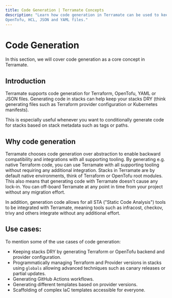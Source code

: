```yaml
---
title: Code Generation | Terramate Concepts
description: "Learn how code generation in Terramate can be used to keep your stacks DRY by generating native Terraform,
OpenTofu, HCL, JSON and YAML files."
---
```


# Code Generation

In this section, we will cover code generation as a core concept in Terramate.

## Introduction

Terramate supports code generation for Terraform, OpenTofu, YAML or JSON files. Generating code in stacks can help keep
your stacks DRY (think generating files such as Terraform provider configuration or Kubernetes manifests).

This is especially useful whenever you want to conditionally generate code for stacks based on stack metadata such as tags or paths.

## Why code generation

Terramate chooses code generation over abstraction to enable backward compatibility and integrations with all supporting
tooling. By generating e.g. native Terraform code, you can use Terramate with all supporting tooling without requiring
any additional integration. Stacks in Terramate are by default native environments, think of Terraform or OpenTofu root
modules. This also means that generating code with Terramate doesn't cause any lock-in. You can off-board Terramate at
any point in time from your project without any migration effort.

In addition, generation code allows for all STA ("Static Code Analysis") tools to be integrated with Terramate, meaning
tools such as infracost, checkov, trivy and others integrate without any additional effort.

## Use cases:

To mention some of the use cases of code generation:

- Keeping stacks DRY by generating Terraform or OpenTofu backend and provider configuration.
- Programmatically managing Terraform and Provider versions in stacks using `globals` allowing advanced techniques such as canary releases or partial updates.
- Generating GitHub Actions workflows.
- Generating different templates based on provider versions.
- Scaffolding of complex IaC templates accessible for everyone.
